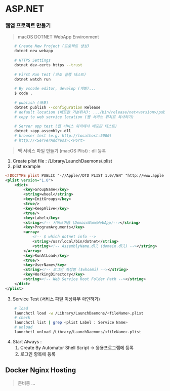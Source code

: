 # ASP.NET

### 웹앱 프로젝트 만들기
> macOS DOTNET WebApp Environment  

```bash
    # Create New Project (프로젝트 생성)
    dotnet new webapp
    
    # HTTPS Settings 
    dotnet dev-certs https --trust
    
    # First Run Test (최초 실행 테스트) 
    dotnet watch run
    
    # By vscode editor, develop (개발)...
    $ code .
    
    # publish (배포)
    dotnet publish --configuration Release
    # default location (배포판 기본위치): .../bin/release/net<version>/publish/
    # copy to web service location (웹 서비스 위치로 복사하기)
    
    # Server app test (웹 서비스 위치에서 배포판 테스트)
    dotnet <app_assembly>.dll
    # browser test (e.g. http://localhost:5000)
    # http://<ServerAddress>:<Port>
```
> 맥 서비스 파일 만들기 (macOS Plist) : dll 등록
1. Create plist file : /Library/LaunchDaemons/<domain>.plist
2. plist example
```xml
<!DOCTYPE plist PUBLIC "-//Apple//DTD PLIST 1.0//EN" "http://www.apple.com/DTDs/PropertyList-1.0.dtd">
<plist version="1.0">
    <dict>
        <key>GroupName</key>
        <string>wheel</string>
        <key>InitGroups</key>
        <true/>
        <key>KeepAlive</key>
        <true/>
        <key>Label</key>
        <string><!-- 서비스이름 (DomainNameWebApp)--></string>
        <key>ProgramArguments</key>
        <array>
            <!-- $ which dotnet info -->
            <string>/usr/local/bin/dotnet</string>
            <string><!-- AssemblyName.dll (domain.dll) --></string>
        </array>
        <key>RunAtLoad</key>
        <true/>
        <key>UserName</key>
        <string><!-- 로그인 계정명 ($whoami) --></string>
        <key>WorkingDirectory</key>
        <string><!-- Web Service Root Folder Path --></string>
    </dict>
</plist>
```
3. Service Test (서비스 파일 이상유무 확인하기)
```bash
    # load
    launchctl load -w /Library/LaunchDaemons/<fileName>.plist
    # check 
    launchctl list | grep <plist Label : Service Name>
    # unload
    launchctl unload /Library/LaunchDaemons/<fileName>.plist
```

4. Start Always : 
   1. Create By Automator Shell Script -> 응용프로그램에 등록
   2. 로그인 항목에 등록

## Docker Nginx Hosting
>  준비중 ...
